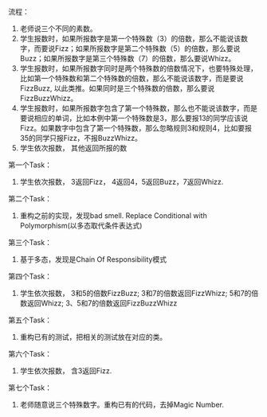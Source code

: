 流程：

1. 老师说三个不同的素数。
3. 学生报数时，如果所报数字是第一个特殊数（3）的倍数，那么不能说该数字，而要说Fizz；如果所报数字是第二个特殊数（5）的倍数，那么要说Buzz；如果所报数字是第三个特殊数（7）的倍数，那么要说Whizz。
4. 学生报数时，如果所报数字同时是两个特殊数的倍数情况下，也要特殊处理，比如第一个特殊数和第二个特殊数的倍数，那么不能说该数字，而是要说FizzBuzz, 以此类推。如果同时是三个特殊数的倍数，那么要说FizzBuzzWhizz。
5. 学生报数时，如果所报数字包含了第一个特殊数，那么也不能说该数字，而是要说相应的单词，比如本例中第一个特殊数是3，那么要报13的同学应该说Fizz。如果数字中包含了第一个特殊数，那么忽略规则3和规则4，比如要报35的同学只报Fizz，不报BuzzWhizz。
6. 学生依次报数， 其他返回所报的数

第一个Task：

1. 学生依次报数， 3返回Fizz， 4返回4，5返回Buzz，7返回Whizz.


第二个Task：

1. 重构之前的实现，发现bad smell. Replace Conditional with Polymorphism(以多态取代条件表达式)


第三个Task：

1. 基于多态，发现是Chain Of Responsibility模式


第四个Task：

1. 学生依次报数， 3和5的倍数FizzBuzz; 3和7的倍数返回FizzWhizz; 5和7的倍数返回Whizz; 3、5和7的倍数返回FizzBuzzWhizz


第五个Task：

1. 重构已有的测试，把相关的测试放在对应的类。


第六个Task：

1. 学生依次报数， 含3返回Fizz.

第七个Task：

1. 老师随意说三个特殊数字。重构已有的代码，去掉Magic Number.



